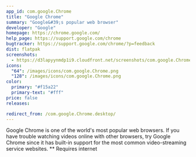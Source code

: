 ```yaml
---
app_id: com.google.Chrome
title: "Google Chrome"
summary: "Google&#39;s popular web browser"
developer: "Google"
homepage: https://chrome.google.com/
help_page: https://support.google.com/chrome
bugtracker: https://support.google.com/chrome/?p=feedback
dist: flatpak
screenshots:
  - https://d3lapyynmdp1i9.cloudfront.net/screenshots/com.google.Chrome/pt/com.google.chrome-screenshot1.jpg
icons:
  "64": /images/icons/com.google.Chrome.png
  "128": /images/icons/com.google.Chrome.png
color:
  primary: "#f15a22"
  primary-text: "#fff"
price: false
releases:

redirect_from: /com.google.Chrome.desktop/
---
```


<p>Google Chrome is one of the world's most popular web browsers. If you have trouble watching videos online with other browsers, try Google Chrome since it has built-in support for the most common video-streaming service websites. ** Requires internet</p>